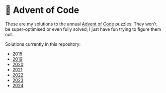 # 🎄 Advent of Code

These are my solutions to the annual [Advent of Code](https://adventofcode.com/) puzzles. They won't be super-optimised
or even fully solved; I just have fun trying to figure them out.

Solutions currently in this repository:

- [2015](src/main/kotlin/com/github/mrbean355/aoc2015)
- [2019](src/main/kotlin/com/github/mrbean355/aoc2019)
- [2020](src/main/kotlin/com/github/mrbean355/aoc2020)
- [2021](src/main/kotlin/com/github/mrbean355/aoc2021)
- [2022](src/main/kotlin/com/github/mrbean355/aoc2022)
- [2023](src/main/kotlin/com/github/mrbean355/aoc2023)
- [2024](src/main/kotlin/com/github/mrbean355/aoc2024)
